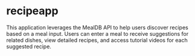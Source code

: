 # recipeapp
This application leverages the MealDB API to help users discover recipes based on a meal input. Users can enter a meal to receive suggestions for related dishes, view detailed recipes, and access tutorial videos for each suggested recipe.
